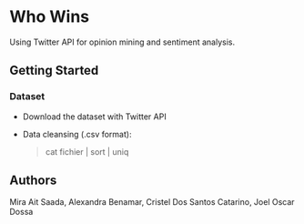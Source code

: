 # Who Wins

Using Twitter API for opinion mining and sentiment analysis. 

## Getting Started

### Dataset

- Download the dataset with Twitter API

- Data cleansing (.csv format):
  > cat fichier | sort | uniq 


## Authors

Mira Ait Saada, Alexandra Benamar, Cristel Dos Santos Catarino, Joel Oscar Dossa
